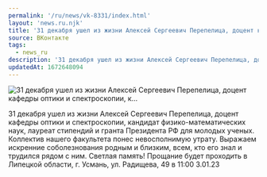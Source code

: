 ```yaml
---
permalink: '/ru/news/vk-8331/index.html'
layout: 'news.ru.njk'
title: '31 декабря ушел из жизни Алексей Сергеевич Перепелица, доцент кафедры оптики и спектроскопии, к…'
source: ВКонтакте
tags:
  - news_ru
description: '31 декабря ушел из жизни Алексей Сергеевич Перепелица, доцент кафедры оптики и спектроскопии, к…'
updatedAt: 1672648094
---
```

![31 декабря ушел из жизни Алексей Сергеевич Перепелица, доцент кафедры оптики и спектроскопии, к…](https://sun9-81.userapi.com/impg/WHVEXZyKVgT_dEDauTcZnG7VT7rLwSZxHwY8Kg/ElM4V_r-ZN4.jpg?size=324x474&quality=96&sign=989b731bd77f793e8e89935038c76375&c_uniq_tag=6uujVioKeCnl_HJfdL-6-uhHDVBlusTPxb6swaMNWik&type=album)

31 декабря ушел из жизни Алексей Сергеевич Перепелица, доцент кафедры оптики и спектроскопии, кандидат физико-математических наук, лауреат стипендий и гранта Президента РФ для молодых ученых. Коллектив нашего факультета понес невосполнимую утрату.
Выражаем искренние соболезнования родным и близким, всем, кто его знал и трудился рядом с ним. Светлая память!
Прощание будет проходить в Липецкой области, г. Усмань, ул. Радищева, 49 в 11:00 3.01.23
